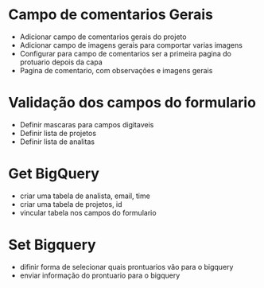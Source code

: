 # Campo de comentarios Gerais
* Adicionar campo de comentarios gerais do projeto
* Adicionar campo de imagens gerais para comportar varias imagens
* Configurar para campo de comentarios ser a primeira pagina do protuario depois da capa
* Pagina de comentario, com observações e imagens gerais

# Validação dos campos do formulario
* Definir mascaras para campos digitaveis
* Definir lista de projetos
* Definir lista de analitas

# Get BigQuery
* criar uma tabela de analista, email, time
* criar uma tabela de projetos, id
* vincular tabela nos campos do formulario

# Set Bigquery
* difinir forma de selecionar quais prontuarios vão para o bigquery
* enviar informação do prontuario para o bigquery